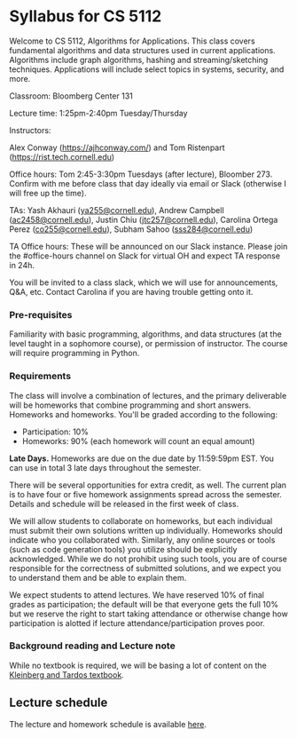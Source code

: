 # Syllabus for CS 5112

Welcome to CS 5112, Algorithms for Applications. This class covers fundamental
algorithms and data structures used in current applications.  Algorithms include
graph algorithms, hashing and streaming/sketching techniques. Applications will
include select topics in systems, security, and more.

Classroom: Bloomberg Center 131

Lecture time: 1:25pm-2:40pm Tuesday/Thursday

Instructors: 

Alex Conway (https://ajhconway.com/) and Tom Ristenpart (https://rist.tech.cornell.edu)

Office hours: Tom 2:45-3:30pm Tuesdays (after lecture), Bloomber 273. Confirm with me
before class that day ideally via email or Slack (otherwise I will free up the time). 

TAs: 
Yash Akhauri (ya255@cornell.edu),
Andrew Campbell (ac2458@cornell.edu),
Justin Chiu (jtc257@cornell.edu), 
Carolina Ortega Perez (co255@cornell.edu), 
Subham Sahoo (sss284@cornell.edu)

TA Office hours: These will be announced on our Slack instance. Please join the #office-hours channel on Slack for virtual OH and expect TA response in 24h.

You will be invited to a class slack, which we will use for announcements, Q&A,
etc.  Contact Carolina if you are having trouble getting onto it.

### Pre-requisites

Familiarity with basic programming, algorithms, and data structures (at the
level taught in a sophomore course), or permission of instructor. The course 
will require programming in Python. 

### Requirements

The class will involve a combination of lectures, and the primary deliverable
will be homeworks that combine programming and short answers. Homeworks 
and homeworks. You'll be graded according to the following:

* Participation: 10%
* Homeworks:  90% (each homework will count an equal amount)

**Late Days.** Homeworks are due on the due date by 11:59:59pm EST. You can
use in total 3 late days throughout the semester.

There will be several opportunities for extra credit, as well. The current plan
is to have four or five homework assignments spread across the semester. Details and
schedule will be released in the first week of class. 

We will allow students to collaborate on homeworks, but each individual must
submit their own solutions written up individually. Homeworks should indicate
who you collaborated with. Similarly, any online sources or tools (such as code
generation tools) you utilize should be explicitly acknowledged. While we do not
prohibit using such tools, you are of course responsible for the correctness of
submitted solutions, and we expect you to understand them and be able to explain
them. 

We expect students to attend lectures. We have reserved 10\% of final grades as 
participation; the default will be that everyone gets the full 10\% but we
reserve the right to start taking attendance or otherwise change how
participation is alotted if lecture attendance/participation proves poor.
 


### Background reading and Lecture note

While no textbook is required, we will be basing a lot of content on the [Kleinberg and Tardos textbook](https://www.pearson.com/en-us/subject-catalog/p/algorithm-design/P200000003259/9780137546350). 



## Lecture schedule

The lecture and homework schedule is available
[here](https://docs.google.com/spreadsheets/d/1OJKTyzJEQjUaAnzfUWtEH0jA5_byQZ-rmniXFn1512o/edit?usp=sharing).


